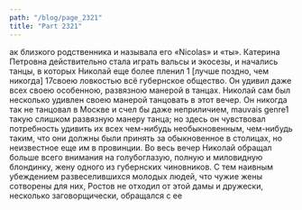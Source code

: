```yaml
---
path: "/blog/page_2321"
title: "Part 2321"
---
```


ак близкого родственника и называла его «Nicolas» и «ты».
Катерина Петровна действительно стала играть вальсы и экосезы, и начались танцы, в которых Николай еще более пленил 1 [лучше поздно, чем никогда]
17своею ловкостью всё губернское общество. Он удивил даже всех своею особенною, развязною манерой в танцах. Николай сам был несколько удивлен своею манерой танцовать в этот вечер. Он никогда так не танцовал в Москве и счел бы даже неприличием, mauvais genre1 такую слишком развязную манеру танца; но здесь он чувствовал потребность удивить их всех чем-нибудь необыкновенным, чем-нибудь таким, что они должны были принять за обыкновенное в столицах, но неизвестное еще им в провинции.
Во весь вечер Николай обращал больше всего внимания на голубоглазую, полную и миловидную блондинку, жену одного из губернских чиновников. С тем наивным убеждением развеселившихся молодых людей, что чужие жены сотворены для них, Ростов не отходил от этой дамы и дружески, несколько заговорщически, обращался с ее 
